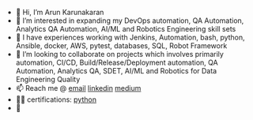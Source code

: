 - 👋 Hi, I’m Arun Karunakaran
- 👀 I’m interested in expanding my DevOps automation, QA Automation, Analytics QA Automation, AI/ML and Robotics Engineering skill sets
- 🌱 I have experiences working with Jenkins, Automation, bash, python, Ansible, docker, AWS, pytest, databases, SQL, Robot Framework
- 💞️ I’m looking to collaborate on projects which involves primarily automation, CI/CD, Build/Release/Deployment automation, QA Automation, Analytics QA, SDET, AI/ML and Robotics for Data Engineering Quality
- 📫 Reach me @ [email](akarunakaran.ind@gmail.com) [linkedin](https://www.linkedin.com/in/akk-automation-architect/) [medium](https://medium.com/@arun-karunakaran)
- 👨‍🎓 certifications: [python](https://skillsoft.digitalbadges.skillsoft.com/profile/arunkarunakaran806003/wallet)
- 👨‍ 

<!---
Arun-Karunakaran/Arun-Karunakaran is a ✨ special ✨ repository because its `README.md` (this file) appears on your GitHub profile.
You can click the Preview link to take a look at your changes.
--->
